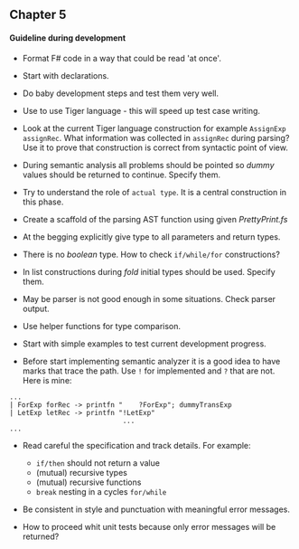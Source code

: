 ## Chapter 5

#### Guideline during development

- Format F# code in a way that could be read 'at once'.

- Start with declarations.

- Do baby development steps and test them very well.

- Use to use Tiger language - this will speed up test case writing.

- Look at the current Tiger language construction for example `AssignExp assignRec`.
  What information was collected in `assignRec` during parsing? Use it to prove
  that construction is correct from syntactic point of view.

- During semantic analysis all problems should be pointed so _dummy_ values
  should be returned to continue. Specify them.

- Try to understand the role of `actual type`. It is a central construction in
  this phase.

- Create a scaffold of the parsing AST function using given _PrettyPrint.fs_

- At the begging explicitly give type to all parameters and return types.

- There is no _boolean_ type. How to check `if/while/for` constructions?

- In list constructions during _fold_ initial types should be used. Specify them.

- May be parser is not good enough in some situations. Check parser output.

- Use helper functions for type comparison.

- Start with simple examples to test current development progress.

- Before start implementing semantic analyzer it is a good idea to have
  marks that trace the path. Use `!` for implemented and `?` that are not.
  Here is mine:

```
...
| ForExp forRec -> printfn "    ?ForExp"; dummyTransExp
| LetExp letRec -> printfn "!LetExp"
                            ...
...
```
- Read careful the specification and track details. For example:
  * `if/then` should not return a value
  * (mutual) recursive types
  * (mutual) recursive functions
  * `break` nesting in a cycles `for/while`

- Be consistent in style and punctuation with meaningful error messages.

- How to proceed whit unit tests because only error messages will be returned?
